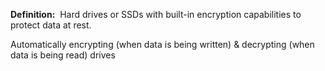 **Definition:** 
 Hard drives or SSDs with built-in encryption capabilities to protect data at rest.

Automatically encrypting (when data is being written) & decrypting (when data is being read) drives
